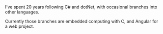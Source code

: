 I've spent 20 years following C# and dotNet, with occasional branches into other languages.

Currently those branches are embedded computing with C, and Angular for a web project.
